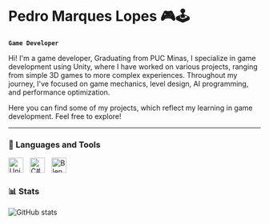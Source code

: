 # Pedro Marques Lopes 🎮🕹

**`Game Developer`**

Hi! I'm a game developer, Graduating from PUC Minas, I specialize in game development using Unity, where I have worked on various projects, ranging from simple 3D games to more complex experiences. Throughout my journey, I've focused on game mechanics, level design, AI programming, and performance optimization.

Here you can find some of my projects, which reflect my learning in game development. Feel free to explore!



---

### 🧰 Languages and Tools

<img align="left" alt="Unity" width="30px" style="padding-right:10px;" src="https://cdn.jsdelivr.net/gh/devicons/devicon@latest/icons/unity/unity-original-wordmark.svg"/>
<img align="left" alt="C#" width="30px" style="padding-right:10px;" src="https://cdn.jsdelivr.net/gh/devicons/devicon@latest/icons/csharp/csharp-original.svg"/>
<img align="left" alt="Blender" width="30px" style="padding-right:10px;" src="https://cdn.jsdelivr.net/gh/devicons/devicon@latest/icons/blender/blender-original-wordmark.svg"/>
<br />


#

### 📊 Stats

![GitHub stats](https://github-readme-stats.vercel.app/api?username=pmarqueslopes_icons=true&theme=highcontrast)



#
<!--
<details>
 <summary><h3>⚙ My GameDev Journey</h3></summary>
  My journey in game development began during my studies at PUC Minas, where I gained a solid foundation in various areas of game creation, including game programming, 3D modeling, animation, rigging, level design, game testing, and texture painting. With this knowledge, I explored different game genres and styles.

Over time, I have produced several projects, including an arcade game, a simulator, and a simple RPG. Currently, I’m working on a multiplayer heist game, focusing on teamwork while having fun with friends

This journey has allowed me to continuously grow as a developer, honing both technical and creative skills to craft engaging and dynamic experiences.
-->
